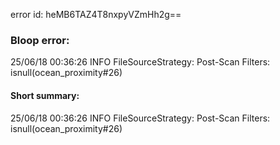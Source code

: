 error id: heMB6TAZ4T8nxpyVZmHh2g==
### Bloop error:

25/06/18 00:36:26 INFO FileSourceStrategy: Post-Scan Filters: isnull(ocean_proximity#26)
#### Short summary: 

25/06/18 00:36:26 INFO FileSourceStrategy: Post-Scan Filters: isnull(ocean_proximity#26)